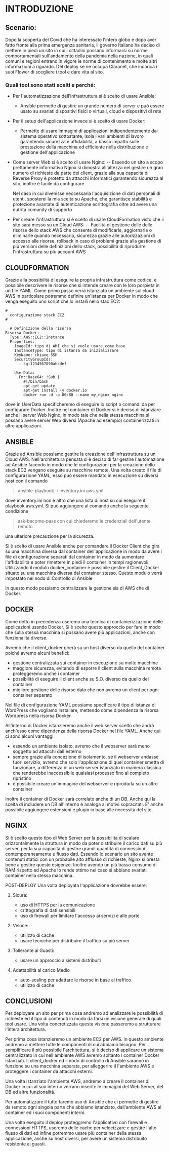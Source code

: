 # INTRODUZIONE

## Scenario:
   Dopo la scoperta del Covid che ha interessato l'intero globo e dopo aver fatto fronte alla prima emergenza sanitaria, 
   il governo Italiano ha deciso di mettere in piedi un sito in cui i cittadini possano informarsi su norme comportamentali
   sull'andamento della pandemia nella nazione, in quali comuni e regioni entrano in vigore le norme di contenimento e molte
   altri informazioni a riguardo.
   Del deploy se ne occupa Claranet, che incarica i suoi Flower di scegliere i tool e dare vita al sito.

### Quali tool sono stati scelti e perché:
- Per l'automatizzazione dell'infrastruttura si è scelto di usare Ansible:
  - Ansible permette di gestire un grande numero di server e può essere usato su svariati dispositivi fisici o virtuali,
    cloud e dispositivi di rete

- Per il setup dell'applicazione invece si è scelto di usare Docker:
  - Permette di usare immagini di applicazioni indipendentemente dal sistema operativo sottostante, isola i vari ambienti
    di lavoro garantendo sicurezza e affidabilità, a basso impatto sulle prestazione della macchina ed efficiente nella
    distribuzione e gestione dell'applicazione

- Come server Web si è scelto di usare Nginx:
  -- Essendo un sito a scopo prettamente informativo Nginx si dimostra all'altezza nel gestire un gran numero di richieste 
    da parte dei client, grazie alla sua capacità di Reverse Proxy è protetto da attacchi informatici garantendo sicurezza
    al sito, inoltre è facile da configurare

    Nel caso in cui divenisse neccessaria l'acquisizione di dati personali di utenti, sposterei la mia scelta su Apache,
    che garantisce stabilità e protezione avantate di autenticazione ecrittografia oltre ad avere una nutrita comunity di
    supporto

- Per creare l'infrastruttura si è scelto di usare CloudFormation visto che il sito sarà messo su un Cloud AWS:
  -- Facilità di gestione delle delle risorse dello stack AWS che consente di modificarle, aggiornarle o eliminarle
    quando necessario, sicurezza grazie alle autorizzazioni di accesso alle risorse, rollback in caso di problemi grazie
    alla gestione di più versioni delle definizioni dello stack, possibilità di riprodurre l'infrastruttura su più
    account AWS

## CLOUDFORMATION
Grazie alla possibilità di eseguire la propria infrastruttura come codice, è possibile descrivere le risorse che si intende
creare con le loro porpietà in un file YAML.
Come primo passo verrà istanziato un ambiente sul cloud AWS in particolare potremmo definire un'istanza per Docker in 
modo che venga eseguito uno script che lo installi nello stac EC2:

    #
      configurazione stack EC2
    #

      # Definizione della risorsa
    Risorsa Docker:
      Type: AWS::EC2::Instance
      Properties:
        ImageId: tipo di AMI che si vuole usare come base
        InstanceType: tipo di istanza da inizializzare
        KeyName: chiave SSH
        SecurityGroupIds:
          - sg-1234567890abcdef

        UserData:
          Fn::Base64: !Sub |
            #!/bin/bash
            apt-get update
            apt-get install -y docker.io
            docker run -d -p 80:80 --name my_nginx nginx

dove in UserData specificheremo di eseguire lo script o comandi da per configurare Docker.
Inoltre nel container di Docker si è deciso di istanziare anche il server Web Nginx, in modo tale che nella stessa macchina
si possano avere server Web diversi (Apache ad esempio) containerizzati in altre applicazioni.

## ANSIBLE
Grazie ad Ansible possiamo gestire la creazione dell'infrastruttura su un Cloud AWS.
Nell'architettura pensata si è deciso di far gestire l'automazione ad Ansible facendo in modo che le configurazioni
per la creazione dello stack EC2 vengano eseguite su macchine remote.
Una volta creato il file di configurazione YAML, esso può essere mandato in esecuzione su diversi host con il comando

  > ansible-playbook -i inventory.ini aws.yml

dove  inventory.ini non è altro che una lista di host su cui eseguire il playbook aws.yml.
Si può aggiungere al comando anche la seguente condizione

  > ask-become-pass con cui chiederemo le credenziali dell'utente remoto

una ulteriore precauzione per la sicurezza.

Si è scelto di usare Ansible anche per comandare il Docker Client che gira su una macchina diversa dal container 
dell'applicazione in modo da avere i file di configurazione separati dal container in modo da aumentare l'affidabilità
e poter rimettere in piedi il container in tempi ragionevoli.
Utilizzando il modulo docker_container è possibile gestire il Client_Docker situato su una macchina diversa dal container
stesso. Questo modulo verrà impostato nel nodo di Controllo di Ansible

In questo modo possiamo centralizzare la gestione sia di AWS che di Docker.

## DOCKER
Come detto in precedenza useremo una tecnica di containerizzazione delle applicazioni usando Docker.
Si è scelto questo approccio per fare in modo che sulla stessa macchina si possano avere più applicazioni, anche con
funzionalità diverse.

Avremo che il client_docker girerà su un host diverso da quello del container poiché avremo alcuni benefici:
  - gestione centralizzata sui container in esecuzione su molte macchine
  - maggiore sicurezza, evitando di esporre il client sulla macchina remota proteggeremo anche i container
  - possibilità di eseguire il client anche su S.O. diverso da quello del container
  - migliore gestione delle risorse dato che non avremo un client per ogni container separato

Nel file di configurazione YAML possiamo specificare il tipo di istanza di WordPress che vogliamo installare, mettendo
come dipendenza la risorsa Wordpress nella risorsa Docker.

All'interno di Docker istanzieremo anche il web server scelto che andrà anch'esso come dipendenza della risorsa Docker nel
file YAML. Anche qui ci sono alcuni vantaggi:
  - essendo un ambiente isolato, avremo che il webserver sarà meno soggetto ad attacchi dall'esterno
  - sempre grazie alla concezione di isolamento, se il webserver andasse fuori servizio, avremo che solo l'applicazione
    di quel container smetta di funzionare, a differenza di un web server istanziato in maniera classica che renderebbe
    inaccessibile qualsiasi processo fino al completo ripristino
  - è possibile creare un'immagine del webserver e riprodurla su un altro container

Inoltre il container di Docker sarà correlato anche di un DB. Anche qui la scelta di includere un DB all'interno è analoga
ai motivi sopracitati. E' anche possibile aggiungere estensioni e plugin in base alle necessità del sito.

## NGINX
Si è scelto questo tipo di Web Server per la possibilità di scalare orizzontalmente la struttura in modo da poter distribuire
il carico dati su più server, per la sua capacità di gestire grandi quantità di connessioni contemporaneamente e flusso dati.
Essendo lo scenario un sito avente contenuti statici con un probabile alto afflusso di richieste, Nginx si presta bene a
gestire queste esigenze. Inoltre avendo un più basso consumo di RAM rispetto ad Apache lo rende ottimo nel caso si abbiano
svariati container nella stessa macchina.

POST-DEPLOY
Una volta deployata l'applicazione dovrebbe essere:
1. Sicura:
    - uso di HTTPS per la comunicazione 
    - crittografia di dati sensibili
    - uso di firewall per limitare l'accesso ai servizi e alle porte

2. Veloce:
    - utilizzo di cache
    - usare tecniche per distribuire il traffico su più server

3. Tollerante ai Guasti:
    - usare un approccio a sistemi distribuiti

4. Adattabilità al carico Medio
    - auto-scaling per adattare le risorse in base al traffico
    - utilizzo di cache

## CONCLUSIONI
Per deployare un sito per prima cosa andremo ad analizzare le possibilità di richieste ed il tipo di contenuti in modo da
farsi un visione generale di quali tool usare. Una volta concretizzata questa visione passeremo a strutturare
l'intera architettura.

Per prima cosa istanzieremo un ambiente EC2 per AWS. In questo ambiente andremo a mettere tutte le componenti di cui
abbiamo bisogno. Per semplificare il più possibile l'architettura, si è deciso di applicare un sistema centralizzato in cui
nell'ambiente AWS avremo soltanto i container Docker istanziati. Il client_docker ed il nodo di controllo di Ansible
saranno in funzione su una macchina separata, per alleggerire il l'ambiente AWS e proteggere i container da attacchi esterni.

Una volta istanziato l'ambiente AWS, andremo a creare il container di Docker in cui al suo interno verrano inserite le immagini
del Web Server, del DB ed altre funzionalità.

Per automatizzare il tutto faremo uso di Ansible che ci permette di gestire da remoto ogni singola parte che abbiamo istanziato,
dall'ambiente AWS al container ed i suoi componenti interni.

Una volta eseguito il deploy proteggremo l'applicativo con firewall e connessioni HTTPS, useremo delle cache per velocizzare
e gestire l'alto flusso di dati ed infine potremmo usare più container della stessa applicazione, anche su host diversi, per
avere un sistema distribuito resistente ai guasti.